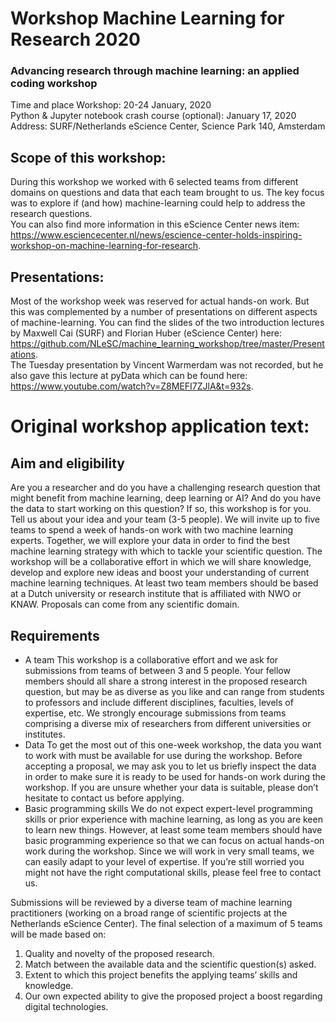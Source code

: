 # Workshop Machine Learning for Research 2020
### Advancing research through machine learning: an applied coding workshop  

Time and place
Workshop: 20-24 January, 2020  
Python & Jupyter notebook crash course (optional): January 17, 2020  
Address: SURF/Netherlands eScience Center, Science Park 140, Amsterdam

## Scope of this workshop:
During this workshop we worked with 6 selected teams from different domains on questions and data that each team brought to us.
The key focus was to explore if (and how) machine-learning could help to address the research questions.  
You can also find more information in this eScience Center news item: https://www.esciencecenter.nl/news/escience-center-holds-inspiring-workshop-on-machine-learning-for-research.

## Presentations:
Most of the workshop week was reserved for actual hands-on work. But this was complemented by a number of presentations on different aspects of machine-learning. 
You can find the slides of the two introduction lectures by Maxwell Cai (SURF) and Florian Huber (eScience Center) here: https://github.com/NLeSC/machine_learning_workshop/tree/master/Presentations.  
The Tuesday presentation by Vincent Warmerdam was not recorded, but he also gave this lecture at pyData which can be found here: https://www.youtube.com/watch?v=Z8MEFI7ZJlA&t=932s.


# Original workshop application text:
## Aim and eligibility
Are you a researcher and do you have a challenging research question that might benefit from machine learning, deep learning or AI? And do you have the data to start working on this question? If so, this workshop is for you.
Tell us about your idea and your team (3-5 people). We will invite up to five teams to spend a week of hands-on work with two machine learning experts. Together, we will explore your data in order to find the best machine learning strategy with which to tackle your scientific question. The workshop will be a collaborative effort in which we will share knowledge, develop and explore new ideas and boost your understanding of current machine learning techniques.
At least two team members should be based at a Dutch university or research institute that is affiliated with NWO or KNAW. Proposals can come from any scientific domain.

## Requirements
+	A team
This workshop is a collaborative effort and we ask for submissions from teams of between 3 and 5 people. Your fellow members should all share a strong interest in the proposed research question, but may be as diverse as you like and can range from students to professors and include different disciplines, faculties, levels of expertise, etc. We strongly encourage submissions from teams comprising a diverse mix of researchers from different universities or institutes. 
+	Data
To get the most out of this one-week workshop, the data you want to work with must be available for use during the workshop. Before accepting a proposal, we may ask you to let us briefly inspect the data in order to make sure it is ready to be used for hands-on work during the workshop. If you are unsure whether your data is suitable, please don’t hesitate to contact us before applying. 
+	Basic programming skills
We do not expect expert-level programming skills or prior experience with machine learning, as long as you are keen to learn new things. However, at least some team members should have basic programming experience so that we can focus on actual hands-on work during the workshop. Since we will work in very small teams, we can easily adapt to your level of expertise.
If you’re still worried you might not have the right computational skills, please feel free to contact us. 

Submissions will be reviewed by a diverse team of machine learning practitioners (working on a broad range of scientific projects at the Netherlands eScience Center). The final selection of a maximum of 5 teams will be made based on:
1. Quality and novelty of the proposed research. 
2. Match between the available data and the scientific question(s) asked. 
3. Extent to which this project benefits the applying teams’ skills and knowledge.
4. Our own expected ability to give the proposed project a boost regarding digital technologies. 
